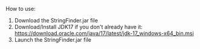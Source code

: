 How to use:

1) Download the StringFinder.jar file
2) Download/Install JDK17 if you don't already have it: https://download.oracle.com/java/17/latest/jdk-17_windows-x64_bin.msi
3) Launch the StringFinder.jar file
